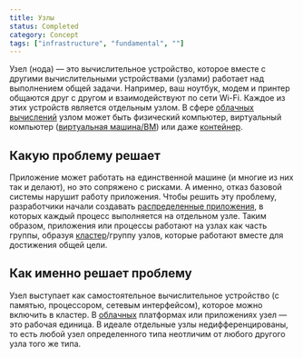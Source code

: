 ```yaml
---
title: Узлы
status: Completed
category: Concept
tags: ["infrastructure", "fundamental", ""]
---
```


Узел (нода) — это вычислительное устройство, которое вместе с другими вычислительными устройствами (узлами) работает над выполнением общей задачи. 
Например, ваш ноутбук, модем и принтер общаются друг с другом и взаимодействуют по сети Wi-Fi. 
Каждое из этих устройств является отдельным узлом. 
В сфере [облачных вычислений](/ru/cloud-computing/) узлом может быть физический компьютер, виртуальный компьютер ([виртуальная машина/ВМ](/virtual-machine/)) или даже [контейнер](/ru/container/).

## Какую проблему решает

Приложение может работать на единственной машине (и многие из них так и делают), но это сопряжено с рисками. 
А именно, отказ базовой системы нарушит работу приложения. 
Чтобы решить эту проблему, разработчики начали создавать [распределенные приложения](/ru/distributed-apps/), в которых каждый процесс выполняется на отдельном узле. 
Таким образом, приложения или процессы работают на узлах как часть группы, образуя [кластер](/ru/cluster/)/группу узлов, которые работают вместе для достижения общей цели.

## Как именно решает проблему

Узел выступает как самостоятельное вычислительное устройство (с памятью, процессором, сетевым интерфейсом), которое можно включить в кластер. 
В [облачных](/ru/cloud-native-tech/) платформах или приложениях узел — это рабочая единица. 
В идеале отдельные узлы недифференцированы, то есть любой узел определенного типа неотличим от любого другого узла того же типа.

